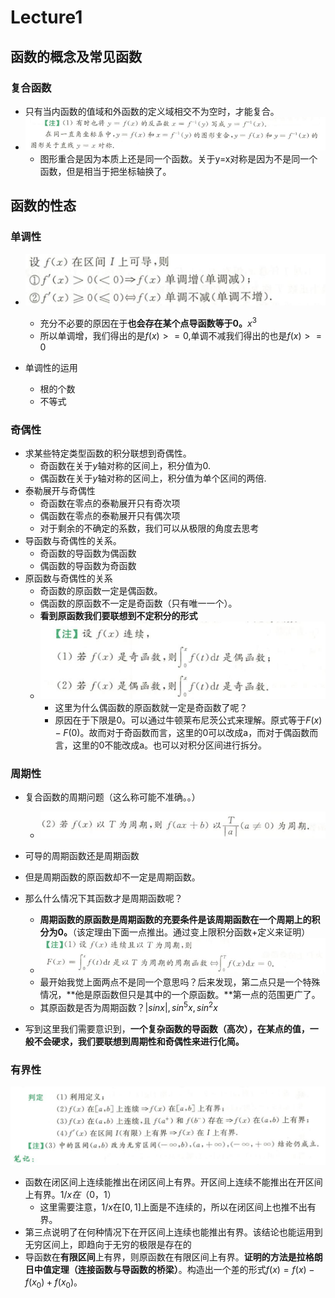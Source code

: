 # Lecture1

## 函数的概念及常见函数

### 复合函数

+ 只有当内函数的值域和外函数的定义域相交不为空时，才能复合。
+ ![image-20220710200121549](https://raw.githubusercontent.com/Alemdx/pic-bed/master/linear/image-20220710200121549.png)
  + 图形重合是因为本质上还是同一个函数。关于y=x对称是因为不是同一个函数，但是相当于把坐标轴换了。

## 函数的性态

### 单调性

+ ![image-20220710200333237](https://raw.githubusercontent.com/Alemdx/pic-bed/master/linear/image-20220710200333237.png)
  + 充分不必要的原因在于**也会存在某个点导函数等于0。**$x^3$
  + 所以单调增，我们得出的是$f(x)>=0$,单调不减我们得出的也是$f(x)>=0$

+ 单调性的运用
  + 根的个数
  + 不等式

### 奇偶性

+ 求某些特定类型函数的积分联想到奇偶性。
  + 奇函数在关于$y$轴对称的区间上，积分值为0.
  + 偶函数在关于$y$轴对称的区间上，积分值为单个区间的两倍.
+ 泰勒展开与奇偶性
  + 奇函数在零点的泰勒展开只有奇次项
  + 偶函数在零点的泰勒展开只有偶次项
  + 对于剩余的不确定的系数，我们可以从极限的角度去思考
+ 导函数与奇偶性的关系。
  + 奇函数的导函数为偶函数
  + 偶函数的导函数为奇函数
+ 原函数与奇偶性的关系
  + 奇函数的原函数一定是偶函数。
  + 偶函数的原函数不一定是奇函数（只有唯一一个）。
  + **看到原函数我们要联想到不定积分的形式**
  + ![image-20220710202201328](https://raw.githubusercontent.com/Alemdx/pic-bed/master/linear/image-20220710202201328.png)
    + 这里为什么偶函数的原函数就一定是奇函数了呢？
    + 原因在于下限是0。可以通过牛顿莱布尼茨公式来理解。原式等于$F(x)-F(0)$。故而对于奇函数而言，这里的0可以改成a，而对于偶函数而言，这里的0不能改成a。也可以对积分区间进行拆分。

### 周期性

+ 复合函数的周期问题（这么称可能不准确。。）
  + ![image-20220710202717849](https://raw.githubusercontent.com/Alemdx/pic-bed/master/linear/image-20220710202717849.png)

+ 可导的周期函数还是周期函数
+ 但是周期函数的原函数却不一定是周期函数。
+ 那么什么情况下其函数才是周期函数呢？
  + **周期函数的原函数是周期函数的充要条件是该周期函数在一个周期上的积分为0。**（该定理由下面一点推出。通过变上限积分函数+定义来证明）
  + ![image-20220710203528179](https://raw.githubusercontent.com/Alemdx/pic-bed/master/linear/image-20220710203528179.png)
  + 最开始我觉上面两点不是同一个意思吗？后来发现，第二点只是一个特殊情况，**他是原函数但只是其中的一个原函数。**第一点的范围更广了。
  + 其原函数是否为周期函数？$|sinx|,sin^5x,sin^2x$

+ 写到这里我们需要意识到，**一个复杂函数的导函数（高次），在某点的值，一般不会硬求，我们要联想到周期性和奇偶性来进行化简。**

### 有界性

![image-20220710210753397](https://raw.githubusercontent.com/Alemdx/pic-bed/master/linear/image-20220710210753397.png)

+ 函数在闭区间上连续能推出在闭区间上有界。开区间上连续不能推出在开区间上有界。$1/x在（0，1）$
  + 这里需要注意，$1/x$在$[0,1]$上面是不连续的，所以在闭区间上也推不出有界。
+ 第三点说明了在何种情况下在开区间上连续也能推出有界。该结论也能运用到无穷区间上，即趋向于无穷的极限是存在的
+ 导函数在**有限区间**上有界，则原函数在有限区间上有界。**证明的方法是拉格朗日中值定理（连接函数与导函数的桥梁）**。构造出一个差的形式$f(x)=f(x)-f(x_0)+f(x_0)$。